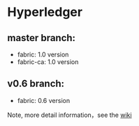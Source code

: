 # Hyperledger

## master branch:
* fabric: 1.0 version
* fabric-ca: 1.0 version

## v0.6 branch:
* fabric: 0.6 version

Note, more detail information，see the [wiki](https://github.com/Agzs/Hyperledger/wiki)



